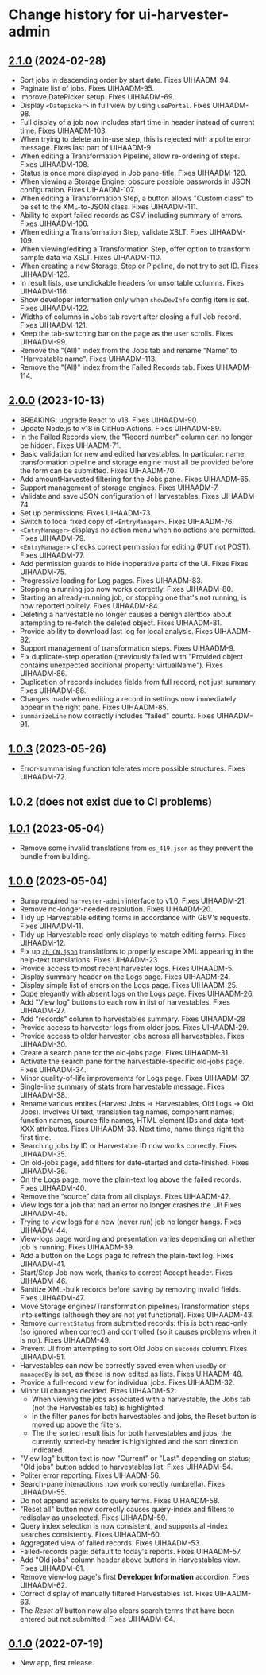 # Change history for ui-harvester-admin

## [2.1.0](https://github.com/folio-org/ui-harvester-admin/tree/v2.1.0) (2024-02-28)

* Sort jobs in descending order by start date. Fixes UIHAADM-94.
* Paginate list of jobs. Fixes UIHAADM-95.
* Improve DatePicker setup. Fixes UIHAADM-69.
* Display `<Datepicker>` in full view by using `usePortal`. Fixes UIHAADM-98.
* Full display of a job now includes start time in header instead of current time. Fixes UIHAADM-103.
* When trying to delete an in-use step, this is rejected with a polite error message. Fixes last part of UIHAADM-9.
* When editing a Transformation Pipeline, allow re-ordering of steps. Fixes UIHAADM-108.
* Status is once more displayed in Job pane-title. Fixes UIHAADM-120.
* When viewing a Storage Engine, obscure possible passwords in JSON configuration. Fixes UIHAADM-107.
* When editing a Transformation Step, a button allows "Custom class" to be set to the XML-to-JSON class. Fixes UIHAADM-111.
* Ability to export failed records as CSV, including summary of errors. Fixes UIHAADM-106.
* When editing a Transformation Step, validate XSLT. Fixes UIHAADM-109.
* When viewing/editing a Transformation Step, offer option to transform sample data via XSLT. Fixes UIHAADM-110.
* When creating a new Storage, Step or Pipeline, do not try to set ID. Fixes UIHAADM-123.
* In result lists, use unclickable headers for unsortable columns. Fixes UIHAADM-116.
* Show developer information only when `showDevInfo` config item is set. Fixes UIHAADM-122.
* Widths of columns in Jobs tab revert after closing a full Job record. Fixes UIHAADM-121.
* Keep the tab-switching bar on the page as the user scrolls. Fixes UIHAADM-99.
* Remove the "(All)" index from the Jobs tab and rename "Name" to "Harvestable name". Fixes UIHAADM-113.
* Remove the "(All)" index from the Failed Records tab. Fixes UIHAADM-114.

## [2.0.0](https://github.com/folio-org/ui-harvester-admin/tree/v2.0.0) (2023-10-13)

* BREAKING: upgrade React to v18. Fixes UIHAADM-90.
* Update Node.js to v18 in GitHub Actions. Fixes UIHAADM-89.
* In the Failed Records view, the "Record number" column can no longer be hidden. Fixes UIHAADM-71.
* Basic validation for new and edited harvestables. In particular: name, transformation pipeline and storage engine must all be provided before the form can be submitted. Fixes UIHAADM-70.
* Add amountHarvested filtering for the Jobs pane. Fixes UIHAADM-65.
* Support management of storage engines. Fixes UIHAADM-7.
* Validate and save JSON configuration of Harvestables. Fixes UIHAADM-74.
* Set up permissions. Fixes UIHAADM-73.
* Switch to local fixed copy of `<EntryManager>`. Fixes UIHAADM-76.
* `<EntryManager>` displays no action menu when no actions are permitted. Fixes UIHAADM-79.
* `<EntryManager>` checks correct permission for editing (PUT not POST). Fixes UIHAADM-77.
* Add permission guards to hide inoperative parts of the UI. Fixes Fixes UIHAADM-75.
* Progressive loading for Log pages. Fixes UIHAADM-83.
* Stopping a running job now works correctly. Fixes UIHAADM-80.
* Starting an already-running job, or stopping one that's not running, is now reported politely. Fixes UIHAADM-84.
* Deleting a harvestable no longer causes a benign alertbox about attempting to re-fetch the deleted object. Fixes UIHAADM-81.
* Provide ability to download last log for local analysis. Fixes UIHAADM-82.
* Support management of transformation steps. Fixes UIHAADM-9.
* Fix duplicate-step operation (previously failed with "Provided object contains unexpected additional property: virtualName"). Fixes UIHAADM-86.
* Duplication of records includes fields from full record, not just summary. Fixes UIHAADM-88.
* Changes made when editing a record in settings now immediately appear in the right pane. Fixes UIHAADM-85.
* `summarizeLine` now correctly includes "failed" counts. Fixes UIHAADM-91.

## [1.0.3](https://github.com/folio-org/ui-harvester-admin/tree/v1.0.3) (2023-05-26)

* Error-summarising function tolerates more possible structures. Fixes UIHAADM-72.

## 1.0.2 (does not exist due to CI problems)

## [1.0.1](https://github.com/folio-org/ui-harvester-admin/tree/v1.0.1) (2023-05-04)

* Remove some invalid translations from `es_419.json` as they prevent the bundle from building.

## [1.0.0](https://github.com/folio-org/ui-harvester-admin/tree/v1.0.0) (2023-05-04)

* Bump required `harvester-admin` interface to v1.0. Fixes UIHAADM-21.
* Remove no-longer-needed resolution. Fixes UIHAADM-20.
* Tidy up Harvestable editing forms in accordance with GBV's requests. Fixes UIHAADM-11.
* Tidy up Harvestable read-only displays to match editing forms. Fixes UIHAADM-12.
* Fix up [`zh_CN.json`](translations/ui-harvester-admin/zh_CN.json) translations to properly escape XML appearing in the help-text translations. Fixes UIHAADM-23.
* Provide access to most recent harvester logs. Fixes UIHAADM-5.
* Display summary header on the Logs page. Fixes UIHAADM-24.
* Display simple list of errors on the Logs page. Fixes UIHAADM-25.
* Cope elegantly with absent logs on the Logs page. Fixes UIHAADM-26.
* Add "View log" buttons to each row in list of harvestables. Fixes UIHAADM-27.
* Add "records" column to harvestables summary. Fixes UIHAADM-28
* Provide access to harvester logs from older jobs. Fixes UIHAADM-29.
* Provide access to older harvester jobs across all harvestables. Fixes UIHAADM-30.
* Create a search pane for the old-jobs page. Fixes UIHAADM-31.
* Activate the search pane for the harvestable-specific old-jobs page. Fixes UIHAADM-34.
* Minor quality-of-life improvements for Logs page. Fixes UIHAADM-37.
* Single-line summary of stats from harvestable message. Fixes UIHAADM-38.
* Rename various entites (Harvest Jobs -> Harvestables, Old Logs -> Old Jobs). Involves UI text, translation tag names, component names, function names, source file names, HTML element IDs and data-text-XXX attributes. Fixes UIHAADM-33. Next time, name things right the first time.
* Searching jobs by ID or Harvestable ID now works correctly. Fixes UIHAADM-35.
* On old-jobs page, add filters for date-started and date-finished. Fixes UIHAADM-36.
* On the Logs page, move the plain-text log above the failed records. Fixes UIHAADM-40.
* Remove the “source” data from all displays. Fixes UIHAADM-42.
* View logs for a job that had an error no longer crashes the UI! Fixes UIHAADM-45.
* Trying to view logs for a new (never run) job no longer hangs. Fixes UIHAADM-44.
* View-logs page wording and presentation varies depending on whether job is running. Fixes UIHAADM-39.
* Add a button on the Logs page to refresh the plain-text log. Fixes UIHAADM-41.
* Start/Stop Job now work, thanks to correct Accept header. Fixes UIHAADM-46.
* Sanitize XML-bulk records before saving by removing invalid fields. Fixes UIHAADM-47.
* Move Storage engines/Transformation pipelines/Transformation steps into settings (although they are not yet functional). Fixes UIHAADM-43.
* Remove `currentStatus` from submitted records: this is both read-only (so ignored when correct) and controlled (so it causes problems when it is not). Fixes UIHAADM-49.
* Prevent UI from attempting to sort Old Jobs on `seconds` column. Fixes UIHAADM-51.
* Harvestables can now be correctly saved even when `usedBy` or `managedBy` is set, as these is now edited as lists. Fixes UIHAADM-48.
* Provide a full-record view for individual jobs. Fixes UIHAADM-32.
* Minor UI changes decided. Fixes UIHAADM-52:
  * When viewing the jobs associated with a harvestable, the Jobs tab (not the Harvestables tab) is highlighted.
  * In the filter panes for both harvestables and jobs, the Reset button is moved up above the filters.
  * The the sorted result lists for both harvestables and jobs, the currently sorted-by header is highlighted and the sort direction indicated.
* "View log" button text is now "Current" or "Last" depending on status; "Old jobs" button added to harvestables list. Fixes UIHAADM-54.
* Politer error reporting. Fixes UIHAADM-56.
* Search-pane interactions now work correctly (umbrella). Fixes UIHAADM-55.
* Do not append asterisks to query terms. Fixes UIHAADM-58.
* "Reset all" button now correctly causes query-index and filters to redisplay as unselected. Fixes UIHAADM-59.
* Query index selection is now consistent, and supports all-index searches consistently. Fixes UIHAADM-60.
* Aggregated view of failed records. Fixes UIHAADM-53.
* Failed-records page: default to today's reports. Fixes UIHAADM-57.
* Add "Old jobs" column header above buttons in Harvestables view. Fixes UIHAADM-61.
* Remove view-log page's first **Developer Information** accordion. Fixes UIHAADM-62.
* Correct display of manually filtered Harvestables list. Fixes UIHAADM-63.
* The *Reset all* button now also clears search terms that have been entered but not submitted. Fixes UIHAADM-64.

## [0.1.0](https://github.com/folio-org/ui-harvester-admin/tree/v0.1.0) (2022-07-19)

* New app, first release.

